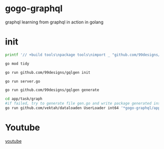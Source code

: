 # gogo-graphql
graphql learning from graphql in action in golang

# init
```bash
printf '// +build tools\npackage tools\nimport _ "github.com/99designs/gqlgen"' | gofmt > tools.go

go mod tidy

go run github.com/99designs/gqlgen init

go run server.go

go run github.com/99designs/gqlgen generate

cd app/task/graph
#if failed, try to generate file gen.go and write package generated inside
go run github.com/vektah/dataloaden UserLoader int64 '*gogo-graphql/app/task/graph/models.User'
```

# Youtube
[youtube]("https://youtube.com/playlist?list=PLzQWIQOqeUSNwXcneWYJHUREAIucJ5UZn")
